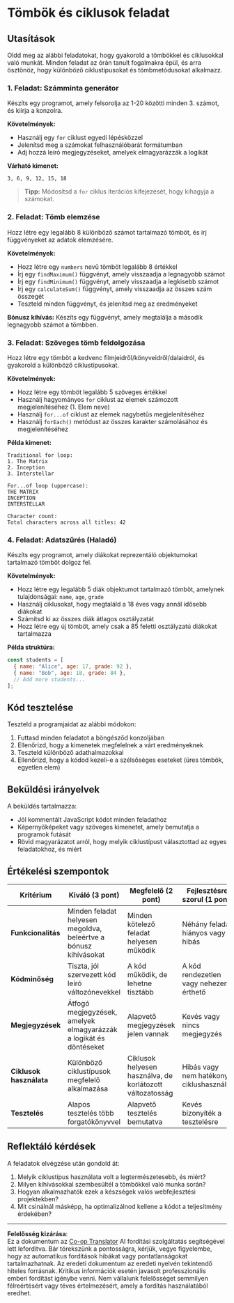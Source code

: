 <!--
CO_OP_TRANSLATOR_METADATA:
{
  "original_hash": "8abcada0534e0fb3a7556ea3c5a2a8a4",
  "translation_date": "2025-10-24T19:52:15+00:00",
  "source_file": "2-js-basics/4-arrays-loops/assignment.md",
  "language_code": "hu"
}
-->
# Tömbök és ciklusok feladat

## Utasítások

Oldd meg az alábbi feladatokat, hogy gyakorold a tömbökkel és ciklusokkal való munkát. Minden feladat az órán tanult fogalmakra épül, és arra ösztönöz, hogy különböző ciklustípusokat és tömbmetódusokat alkalmazz.

### 1. Feladat: Számminta generátor
Készíts egy programot, amely felsorolja az 1-20 közötti minden 3. számot, és kiírja a konzolra.

**Követelmények:**
- Használj egy `for` ciklust egyedi lépésközzel
- Jelenítsd meg a számokat felhasználóbarát formátumban
- Adj hozzá leíró megjegyzéseket, amelyek elmagyarázzák a logikát

**Várható kimenet:**
```
3, 6, 9, 12, 15, 18
```

> **Tipp:** Módosítsd a `for` ciklus iterációs kifejezését, hogy kihagyja a számokat.

### 2. Feladat: Tömb elemzése
Hozz létre egy legalább 8 különböző számot tartalmazó tömböt, és írj függvényeket az adatok elemzésére.

**Követelmények:**
- Hozz létre egy `numbers` nevű tömböt legalább 8 értékkel
- Írj egy `findMaximum()` függvényt, amely visszaadja a legnagyobb számot
- Írj egy `findMinimum()` függvényt, amely visszaadja a legkisebb számot  
- Írj egy `calculateSum()` függvényt, amely visszaadja az összes szám összegét
- Teszteld minden függvényt, és jelenítsd meg az eredményeket

**Bónusz kihívás:** Készíts egy függvényt, amely megtalálja a második legnagyobb számot a tömbben.

### 3. Feladat: Szöveges tömb feldolgozása
Hozz létre egy tömböt a kedvenc filmjeidről/könyveidről/dalaidról, és gyakorold a különböző ciklustípusokat.

**Követelmények:**
- Hozz létre egy tömböt legalább 5 szöveges értékkel
- Használj hagyományos `for` ciklust az elemek számozott megjelenítéséhez (1. Elem neve)
- Használj `for...of` ciklust az elemek nagybetűs megjelenítéséhez
- Használj `forEach()` metódust az összes karakter számolásához és megjelenítéséhez

**Példa kimenet:**
```
Traditional for loop:
1. The Matrix
2. Inception
3. Interstellar

For...of loop (uppercase):
THE MATRIX
INCEPTION
INTERSTELLAR

Character count:
Total characters across all titles: 42
```

### 4. Feladat: Adatszűrés (Haladó)
Készíts egy programot, amely diákokat reprezentáló objektumokat tartalmazó tömböt dolgoz fel.

**Követelmények:**
- Hozz létre egy legalább 5 diák objektumot tartalmazó tömböt, amelynek tulajdonságai: `name`, `age`, `grade`
- Használj ciklusokat, hogy megtaláld a 18 éves vagy annál idősebb diákokat
- Számítsd ki az összes diák átlagos osztályzatát
- Hozz létre egy új tömböt, amely csak a 85 feletti osztályzatú diákokat tartalmazza

**Példa struktúra:**
```javascript
const students = [
  { name: "Alice", age: 17, grade: 92 },
  { name: "Bob", age: 18, grade: 84 },
  // Add more students...
];
```

## Kód tesztelése

Teszteld a programjaidat az alábbi módokon:
1. Futtasd minden feladatot a böngésződ konzoljában
2. Ellenőrizd, hogy a kimenetek megfelelnek a várt eredményeknek
3. Teszteld különböző adathalmazokkal
4. Ellenőrizd, hogy a kódod kezeli-e a szélsőséges eseteket (üres tömbök, egyetlen elem)

## Beküldési irányelvek

A beküldés tartalmazza:
- Jól kommentált JavaScript kódot minden feladathoz
- Képernyőképeket vagy szöveges kimenetet, amely bemutatja a programok futását
- Rövid magyarázatot arról, hogy melyik ciklustípust választottad az egyes feladatokhoz, és miért

## Értékelési szempontok

| Kritérium | Kiváló (3 pont) | Megfelelő (2 pont) | Fejlesztésre szorul (1 pont) |
| --------- | --------------- | ------------------ | --------------------------- |
| **Funkcionalitás** | Minden feladat helyesen megoldva, beleértve a bónusz kihívásokat | Minden kötelező feladat helyesen működik | Néhány feladat hiányos vagy hibás |
| **Kódminőség** | Tiszta, jól szervezett kód leíró változónevekkel | A kód működik, de lehetne tisztább | A kód rendezetlen vagy nehezen érthető |
| **Megjegyzések** | Átfogó megjegyzések, amelyek elmagyarázzák a logikát és döntéseket | Alapvető megjegyzések jelen vannak | Kevés vagy nincs megjegyzés |
| **Ciklusok használata** | Különböző ciklustípusok megfelelő alkalmazása | Ciklusok helyesen használva, de korlátozott változatosság | Hibás vagy nem hatékony ciklushasználat |
| **Tesztelés** | Alapos tesztelés több forgatókönyvvel | Alapvető tesztelés bemutatva | Kevés bizonyíték a tesztelésre |

## Reflektáló kérdések

A feladatok elvégzése után gondold át:
1. Melyik ciklustípus használata volt a legtermészetesebb, és miért?
2. Milyen kihívásokkal szembesültél a tömbökkel való munka során?
3. Hogyan alkalmazhatók ezek a készségek valós webfejlesztési projektekben?
4. Mit csinálnál másképp, ha optimalizálnod kellene a kódot a teljesítmény érdekében?

---

**Felelősség kizárása**:  
Ez a dokumentum az [Co-op Translator](https://github.com/Azure/co-op-translator) AI fordítási szolgáltatás segítségével lett lefordítva. Bár törekszünk a pontosságra, kérjük, vegye figyelembe, hogy az automatikus fordítások hibákat vagy pontatlanságokat tartalmazhatnak. Az eredeti dokumentum az eredeti nyelvén tekintendő hiteles forrásnak. Kritikus információk esetén javasolt professzionális emberi fordítást igénybe venni. Nem vállalunk felelősséget semmilyen félreértésért vagy téves értelmezésért, amely a fordítás használatából eredhet.